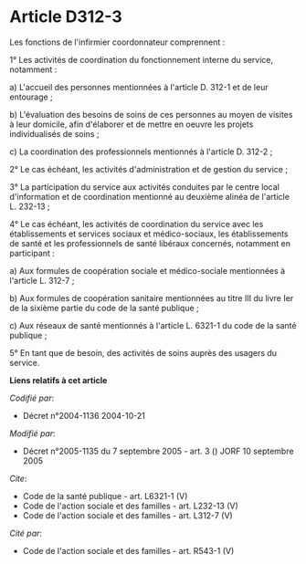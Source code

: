 # Article D312-3

Les fonctions de l'infirmier coordonnateur comprennent : 

1° Les activités de coordination du fonctionnement interne du service, notamment : 

a) L'accueil des personnes mentionnées à l'article D. 312-1 et de leur entourage ; 

b) L'évaluation des besoins de soins de ces personnes au moyen de visites à leur domicile, afin d'élaborer et de mettre en
oeuvre les projets individualisés de soins ; 

c) La coordination des professionnels mentionnés à l'article D. 312-2 ; 

2° Le cas échéant, les activités d'administration et de gestion du service ; 

3° La participation du service aux activités conduites par le centre local d'information et de coordination mentionné au
deuxième alinéa de l'article L. 232-13 ; 

4° Le cas échéant, les activités de coordination du service avec les établissements et services sociaux et médico-sociaux,
les établissements de santé et les professionnels de santé libéraux concernés, notamment en participant : 

a) Aux formules de coopération sociale et médico-sociale mentionnées à l'article L. 312-7 ; 

b) Aux formules de coopération sanitaire mentionnées au titre III du livre Ier de la sixième partie du code de la santé
publique ; 

c) Aux réseaux de santé mentionnés à l'article L. 6321-1 du code de la santé publique ; 

5° En tant que de besoin, des activités de soins auprès des usagers du service.

**Liens relatifs à cet article**

_Codifié par_:

  - Décret n°2004-1136 2004-10-21

_Modifié par_:

  - Décret n°2005-1135 du 7 septembre 2005 - art. 3 () JORF 10 septembre 2005

_Cite_:

  - Code de la santé publique - art. L6321-1 (V)
  - Code de l'action sociale et des familles - art. L232-13 (V)
  - Code de l'action sociale et des familles - art. L312-7 (V)

_Cité par_:

  - Code de l'action sociale et des familles - art. R543-1 (V)
